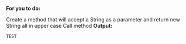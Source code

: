 **For you to do:**

Create a method that will accept a String as a parameter and return new String all in upper case
Call method
**Output:**

```
TEST
```